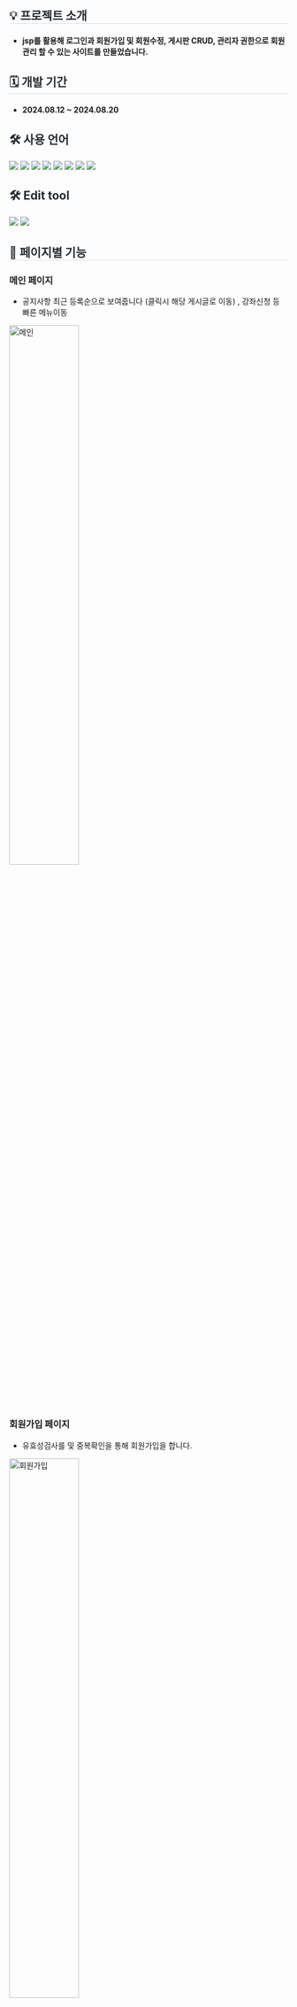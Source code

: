 <div style= "text-align:left;">
    <h2 style="border-bottom: 1px solid #d8dee4; color: #282d33;">💡 프로젝트 소개 </h2>
     <ul>
        <li>  <h4>jsp를 활용해 로그인과 회원가입 및 회원수정, 게시판 CRUD, 관리자 권한으로 회원 관리 할 수 있는 사이트를 만들었습니다.</h4>
        </li>
    </ul>
</div>
<div style= "text-align:left;">
    <h2 style="border-bottom: 1px solid #d8dee4; color: #282d33;"> 🗓 개발 기간 </h2>  
    <ul>
        <li> <h4>2024.08.12 ~ 2024.08.20</h4>
        </li>
    </ul>
</div>
<div style= "text-align:left;"> 
    <div style="font-weight: 700; font-size: 15px; text-align: left; color: #282d33;">  </div> 
</div>
<div style= "text-align:left;">
    <h2 style="color: #282d33;"> 🛠️ 사용 언어 </h2>
    <div style="margin: 0 auto; text-align: left;" align= "left">
          <img src="https://img.shields.io/badge/Java-007396?style=for-the-badge&logo=Java&logoColor=white">
          <img src="https://img.shields.io/badge/CSS-239120?&style=for-the-badge&logo=css3&logoColor=white">
          <img src="https://img.shields.io/badge/JavaScript-F7DF1E?style=for-the-badge&logo=JavaScript&logoColor=white">
          <img src="https://img.shields.io/badge/HTML-239120?style=for-the-badge&logo=html5&logoColor=white">
          <img src="https://img.shields.io/badge/Jsp-007396?style=for-the-badge&logo=Jsp&logoColor=white">
          <img src="https://img.shields.io/badge/Servlet-000000?style=for-the-badge&logo=Servlet&logoColor=white">
          <img src="https://img.shields.io/badge/Oracle-FF0000?style=for-the-badge&logo=Oracle&logoColor=white">
          <img src="https://img.shields.io/badge/Jquery-007396?style=for-the-badge&logo=Jquery&logoColor=white">
          </div>
    </div>
    <div style= "text-align:left;">
    <h2 style="color: #282d33;"> 🛠️ Edit tool </h2>
    <div style="margin: 0 auto; text-align: left;" align= "left">
          <img src="https://img.shields.io/badge/Eclipse-007396?style=for-the-badge&logo=Eclipse&logoColor=white">
          <img src="https://img.shields.io/badge/Visual Studio Code-239120?&style=for-the-badge&logo=Visual Studio Code3&logoColor=white">
          </div>
    </div>
    <div style= "text-align:left;">
    <h2 style="border-bottom: 1px solid #d8dee4; color: #282d33;">  📑 페이지별 기능 </h2>      
    </div>
    <div style= "text-align:left;">
        <h3>메인 페이지</h3>
        <ul dir="auto">
            <li>공지사항 최근 등록순으로 보여줍니다 (클릭시 해당 게시글로 이동) , 강좌신청 등 빠른 메뉴이동 </li>
        </ul>
        <img width="50%" alt="메인" src="https://github.com/user-attachments/assets/a69745f0-ce09-49ec-af76-941622b9202a">
    </div>
     <div style= "text-align:left;">
        <h3>회원가입 페이지</h3>
        <ul dir="auto">
            <li> 유효성검사를 및 중복확인을 통해 회원가입을 합니다. </li>
        </ul>
        <img width="50%" alt="회원가입" src="https://github.com/user-attachments/assets/c89c34a0-88aa-460e-b0a6-226667a1c36f">
    </div>
    <div style= "text-align:left;">
        <h3>로그인 페이지</h3>
        <ul dir="auto">
            <li>가입한 아이디와 패스워드를 통해 로그인 합니다.</li>
            <li>같은 아이디로 5회이상 실패 시 관리자에게 문의하여 잠긴 계정을 풀어야 다시 로그인이 가능합니다. </li>
        </ul>
        <img width="50%" alt="로그인" src="https://github.com/user-attachments/assets/7849916f-8488-4d29-b86e-c621d4e8da14">
    </div>
    <div style= "text-align:left;">
        <h3>공지사항 페이지</h3>
        <ul dir="auto">
            <li>최신 글 순서로 정렬해 보여주고, 댓글이 있는 게시물의 경우 댓글의 수를 보여줍니다.</li>
            <li>페이징 처리를 통해 한페이지에 10개씩 출력해주고 그 이상은 다음페이지로 넘어가 확인이 가능합니다.</li>
            <li>관리자로 로그인했을 경우 글쓰기 버튼이 활성화 되어 게시글 작성,수정,삭제가 가능합니다.</li>
        </ul>
        <img width="50%" alt="공지사항" src="https://github.com/user-attachments/assets/3185bfd8-227e-4d50-be5f-78925fc8499c">
    </div>
    <div style= "text-align:left;">
        <h3>공지사항 상세페이지</h3>
        <ul dir="auto">
            <li>등록된 공지사항의 상세내용을 보여줍니다.</li>
            <li>로그인 했을 경우 댓글 작성, 수정, 삭제가 가능합니다.</li>
        </ul>
        <p style="display: flex; justify-content: space-between;">
            <img style="width: 48%; margin-right: 10px;" alt="댓글" src="https://github.com/user-attachments/assets/fe3010f2-8600-4b6d-a66e-fc1383aaf8c8">
            <img style="width: 48%;" alt="댓글로그인" src="https://github.com/user-attachments/assets/d1ab16cf-fc2e-40df-a617-319d242a9a0e">
        </p>
    </div>
    <div style= "text-align:left;">
        <h3>관리자 페이지</h3>
        <ul dir="auto">
            <li>가입한 회원목록을 모두 보여주고 회원정보를 수정,삭제 합니다</li>
            <li>로그인에 실패해 잠겨있는 계정을 풀어줍니다.</li>
        </ul>
        <img width="50%" alt="관리자" src="https://github.com/user-attachments/assets/8e08d324-e748-4466-bdc9-d9ccf14701b4">
    </div>
    <h2 style="border-bottom: 1px solid #d8dee4; color: #282d33;"> 🎇 프로젝트 후기 </h2>       
    <div style="margin: 0 auto; text-align: left;" align= "left">
        
    </div>

    

